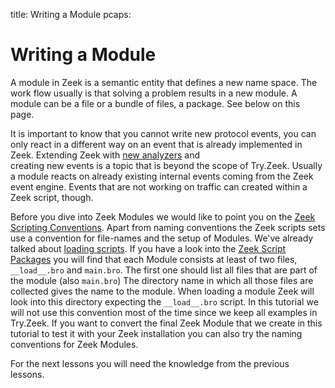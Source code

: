 title: Writing a Module
pcaps: 

Writing a Module
=====================

A module in Zeek is a semantic entity that defines a new name space.
The work flow usually is that solving a problem results in a new module.
A module can be a file or a bundle of files, a package. See below on this page.

It is important to know
that you cannot write new protocol events, you can only react in a different way on an event that is already implemented
in Zeek. Extending Zeek with [new analyzers](https://www.zeek.org/development/howtos/dpd.html) and  
creating new events is a topic that is beyond the scope of Try.Zeek. 
Usually a module reacts on already existing internal events coming from the Zeek event engine.
Events that are not working on traffic can created within a Zeek script, though.

Before you dive into Zeek Modules we would like to point you on the
[Zeek Scripting Conventions](https://www.zeek.org/development/howtos/script-conventions.html).
Apart from naming conventions the Zeek scripts sets use a convention for file-names and
the setup of Modules. We've already talked about 
[loading scripts](http://try.zeek.org/examples/loading). If you have a look into the
[Zeek Script Packages](https://www.zeek.org/sphinx/script-reference/packages.html)
you will find that each Module consists at least of two files, `__load__.bro` and
`main.bro`. The first one should list all files that are part of the module (also `main.bro`)
The directory name in which all those files are collected gives the name to the module.
When loading a module Zeek will look into this directory expecting the `__load__.bro` script.
In this tutorial we will not use this convention most of the time since we keep all examples in Try.Zeek.
If you want to convert the final Zeek Module that we create in this tutorial to test it with your Zeek installation you can also
try the naming conventions for Zeek Modules.

For the next lessons you will need the knowledge from the previous lessons.
